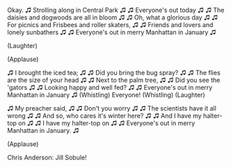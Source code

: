 
Okay.
♫ Strolling along in Central Park ♫
♫ Everyone&#39;s out today ♫
♫ The daisies and dogwoods are all in bloom ♫
♫ Oh, what a glorious day ♫
♫ For picnics and Frisbees and roller skaters, ♫
♫ Friends and lovers and lonely sunbathers ♫
♫ Everyone&#39;s out in merry Manhattan in January ♫

(Laughter)
 
(Applause)

♫ I brought the iced tea; ♫
♫ Did you bring the bug spray? ♫
♫ The flies are the size of your head ♫
♫ Next to the palm tree, ♫
♫ Did you see the &#39;gators ♫
♫ Looking happy and well fed? ♫
♫ Everyone&#39;s out in merry Manhattan in January ♫
(Whistling)
Everyone!
(Whistling) 
(Laughter)

♫ My preacher said, ♫
♫ Don&#39;t you worry ♫
♫ The scientists have it all wrong ♫
♫ And so, who cares it&#39;s winter here? ♫
♫ And I have my halter-top on ♫
♫ I have my halter-top on ♫
♫ Everyone&#39;s out in merry Manhattan in January. ♫

(Applause)


Chris Anderson: Jill Sobule!
